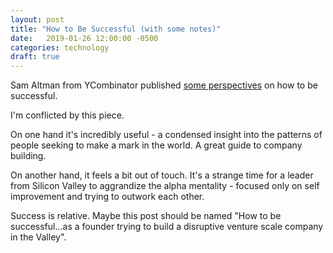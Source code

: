 ```yaml
---
layout: post
title: "How to Be Successful (with some notes)"
date:   2019-01-26 12:00:00 -0500
categories: technology
draft: true
---
```


Sam Altman from YCombinator published [some perspectives](https://blog.samaltman.com/how-to-be-successful) on how to be successful. 

I'm conflicted by this piece. 

On one hand it's incredibly useful - a condensed insight into the patterns of people seeking to make a mark in the world. A great guide to company building. 

On another hand, it feels a bit out of touch. It's a strange time for a leader from Silicon Valley to aggrandize the alpha mentality - focused only on self improvement and trying to outwork each other. 

Success is relative. Maybe this post should be named "How to be successful...as a founder trying to build a disruptive venture scale company in the Valley".